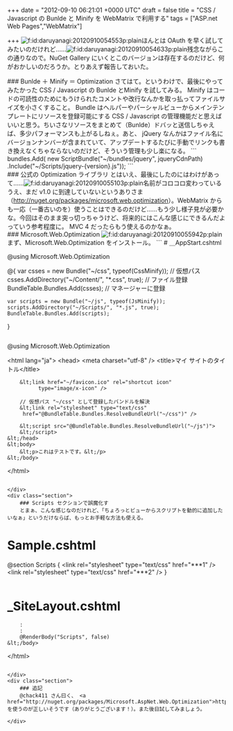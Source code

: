
+++
date = "2012-09-10 06:21:01 +0000 UTC"
draft = false
title = "CSS / Javascript の Bunlde と Minify を WebMatrix で利用する"
tags = ["ASP.net Web Pages","WebMatrix"]

+++
<img src="http://cdn-ak.f.st-hatena.com/images/fotolife/d/daruyanagi/20120910/20120910054553.png" alt="f:id:daruyanagi:20120910054553p:plain" title="f:id:daruyanagi:20120910054553p:plain" class="hatena-fotolife"/>ほんとは OAuth を早く試してみたいのだけれど……<img src="http://cdn-ak.f.st-hatena.com/images/fotolife/d/daruyanagi/20120910/20120910054633.png" alt="f:id:daruyanagi:20120910054633p:plain" title="f:id:daruyanagi:20120910054633p:plain" class="hatena-fotolife"/>残念ながらこの通りなので。NuGet Gallery にいくとこのバージョンは存在するのだけど、何がおかしいのだろうか。とりあえず報告しておいた。

<div class="section">
    ### Bunlde ＋ Minify ＝ Optimization
    さてはて。というわけで、最後にやってみたかった CSS / Javascript の Bunlde とMinify を試してみる。 Minify はコードの可読性のためにもうけられたコメントや改行なんかを取っ払ってファイルサイズを小さくすること。 Bundle はヘルパーやパーシャルビューからメインテンプレートにリソースを登録可能にする CSS / Javascript の管理機能だと思えばいいと思う。ちいさなリソースをまとめて（Bunlde）ドバッと送信しちゃえば、多少パフォーマンスも上がるしねぇ。あと、 jQuery なんかはファイル名にバージョンナンバーが含まれていて、アップデートするたびに手動でリンクも書き換えなくちゃならないのだけど、そういう管理も少し楽になる。
```
bundles.Add(
    new ScriptBundle("~/bundles/jquery", jqueryCdnPath)
        .Include("~/Scripts/jquery-{version}.js"));
```
</div>
<div class="section">
    ### 公式の Optimization ライブラリ
    とはいえ、最後にしたのにはわけがあって……<img src="http://cdn-ak.f.st-hatena.com/images/fotolife/d/daruyanagi/20120910/20120910055103.png" alt="f:id:daruyanagi:20120910055103p:plain" title="f:id:daruyanagi:20120910055103p:plain" class="hatena-fotolife"/>名前がコロコロ変わっているうえ、まだ v1.0 に到達していないというありさま（<a href="http://nuget.org/packages/microsoft.web.optimization">http://nuget.org/packages/microsoft.web.optimization</a>）。WebMatrix からも一応（一番古いのを）使うことはできるのだけど……もう少し様子見が必要かな。今回はそのまま突っ切っちゃうけど、将来的にはこんな感じにできるんだよっていう参考程度に。 MVC 4 だったらもう使えるのかなぁ。

</div>
<div class="section">
    ### Microsoft.Web.Optimization
    <img src="http://cdn-ak.f.st-hatena.com/images/fotolife/d/daruyanagi/20120910/20120910055942.png" alt="f:id:daruyanagi:20120910055942p:plain" title="f:id:daruyanagi:20120910055942p:plain" class="hatena-fotolife"/>まず、Microsoft.Web.Optimization をインストール。
```
# ＿AppStart.cshtml

@using Microsoft.Web.Optimization

@{
    var csses = new Bundle("~/css", typeof(CssMinify)); // 仮想パス
    csses.AddDirectory("~/Content/", "*.css", true); // ファイル登録
    BundleTable.Bundles.Add(csses); // マネージャーに登録
    
    var scripts = new Bundle("~/js", typeof(JsMinify));
    scripts.AddDirectory("~/Scripts/", "*.js", true);
    BundleTable.Bundles.Add(scripts);
}

```で、 Scripts フォルダーや Content フォルダーを Bundle に登録。
```


@using Microsoft.Web.Optimization

&lt;html lang="ja">
    &lt;head>
        &lt;meta charset="utf-8" />
        &lt;title>マイ サイトのタイトル&lt;/title>

        &lt;link href="~/favicon.ico" rel="shortcut icon"
              type="image/x-icon" />

        // 仮想パス "~/css" として登録したバンドルを解決
        &lt;link rel="stylesheet" type="text/css"
         href="@BundleTable.Bundles.ResolveBundleUrl("~/css")" />

        &lt;script src="@BundleTable.Bundles.ResolveBundleUrl("~/js")">
        &lt;/script>
    &lt;/head>
    &lt;body>
        &lt;p>これはテストです。&lt;/p>
    &lt;/body>
&lt;/html>

```で、テンプレートで Bundle を解決。スクリプトなんかは body の最後につっこむほうがナウいかもしれない。ページの読み込みが早くなるんだってさ。<img src="http://cdn-ak.f.st-hatena.com/images/fotolife/d/daruyanagi/20120910/20120910060245.png" alt="f:id:daruyanagi:20120910060245p:plain" title="f:id:daruyanagi:20120910060245p:plain" class="hatena-fotolife"/>ソースを見たらこんな感じ。 ?v=*** というのは最新版が読み込まれますように、というオマジナイだと思う。<img src="http://cdn-ak.f.st-hatena.com/images/fotolife/d/daruyanagi/20120910/20120910060250.png" alt="f:id:daruyanagi:20120910060250p:plain" title="f:id:daruyanagi:20120910060250p:plain" class="hatena-fotolife"/>肝心の中身を見てみると…… CSS はちゃんと Minify されているようにみえる。<img src="http://cdn-ak.f.st-hatena.com/images/fotolife/d/daruyanagi/20120910/20120910060252.png" alt="f:id:daruyanagi:20120910060252p:plain" title="f:id:daruyanagi:20120910060252p:plain" class="hatena-fotolife"/>JavaScript はなんかエラー出た。使い方が悪いのかもしれないけれど、まぁ、正式版になったらまた検証してみるって感じで。

</div>
<div class="section">
    ### Scripts セクションで誤魔化す
    とまぁ、こんな感じなのだけれど、「ちょろっとビューからスクリプトを動的に追加したいなぁ」というだけならば、もっとお手軽な方法も使える。
```
# Sample.cshtml

@section Scripts
{
    &lt;link rel="stylesheet" type="text/css" href="***1" />
    &lt;link rel="stylesheet" type="text/css" href="***2" />
}
```こうやって Scripts セクションを用意しておいて、
```
# _SiteLayout.cshtml

        :
        :
        @RenderBody("Scripts", false)
    &lt;/body>
&lt;/html>
```とレイアウト側で呼び出せば OK。“スターター サイト”テンプレートで使われていたやり方をマネしてみただけだけどね！

</div>
<div class="section">
    ### 追記
    @chack411 さん曰く、 <a href="http://nuget.org/packages/Microsoft.AspNet.Web.Optimization">http://nuget.org/packages/Microsoft.AspNet.Web.Optimization</a> を使うのが正しいそうです（ありがとうございます！）。また後日試してみましょう。

</div>

